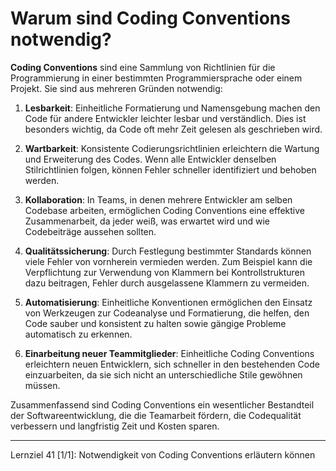 # Warum sind Coding Conventions notwendig?

**Coding Conventions** sind eine Sammlung von Richtlinien für die Programmierung in einer bestimmten Programmiersprache oder einem Projekt. Sie sind aus mehreren Gründen notwendig:

1. **Lesbarkeit**: Einheitliche Formatierung und Namensgebung machen den Code für andere Entwickler leichter lesbar und verständlich. Dies ist besonders wichtig, da Code oft mehr Zeit gelesen als geschrieben wird.

2. **Wartbarkeit**: Konsistente Codierungsrichtlinien erleichtern die Wartung und Erweiterung des Codes. Wenn alle Entwickler denselben Stilrichtlinien folgen, können Fehler schneller identifiziert und behoben werden.

3. **Kollaboration**: In Teams, in denen mehrere Entwickler am selben Codebase arbeiten, ermöglichen Coding Conventions eine effektive Zusammenarbeit, da jeder weiß, was erwartet wird und wie Codebeiträge aussehen sollten.

4. **Qualitätssicherung**: Durch Festlegung bestimmter Standards können viele Fehler von vornherein vermieden werden. Zum Beispiel kann die Verpflichtung zur Verwendung von Klammern bei Kontrollstrukturen dazu beitragen, Fehler durch ausgelassene Klammern zu vermeiden.

5. **Automatisierung**: Einheitliche Konventionen ermöglichen den Einsatz von Werkzeugen zur Codeanalyse und Formatierung, die helfen, den Code sauber und konsistent zu halten sowie gängige Probleme automatisch zu erkennen.

6. **Einarbeitung neuer Teammitglieder**: Einheitliche Coding Conventions erleichtern neuen Entwicklern, sich schneller in den bestehenden Code einzuarbeiten, da sie sich nicht an unterschiedliche Stile gewöhnen müssen.

Zusammenfassend sind Coding Conventions ein wesentlicher Bestandteil der Softwareentwicklung, die die Teamarbeit fördern, die Codequalität verbessern und langfristig Zeit und Kosten sparen.

---

Lernziel 41 \[1/1\]: Notwendigkeit von Coding Conventions erläutern können
